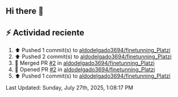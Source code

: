 ## Hi there 👋

## :zap: Actividad reciente
<!--RECENT_ACTIVITY:start-->
1. ⬆️ Pushed 1 commit(s) to [aldodelgado3694/finetunning_Platzi](https://github.com/aldodelgado3694/finetunning_Platzi)<br>
2. ⬆️ Pushed 2 commit(s) to [aldodelgado3694/finetunning_Platzi](https://github.com/aldodelgado3694/finetunning_Platzi)<br>
3. 🎉 Merged PR [#2](https://github.com/aldodelgado3694/finetunning_Platzi/pull/2) in [aldodelgado3694/finetunning_Platzi](https://github.com/aldodelgado3694/finetunning_Platzi)<br>
4. 💪 Opened PR [#2](https://github.com/aldodelgado3694/finetunning_Platzi/pull/2) in [aldodelgado3694/finetunning_Platzi](https://github.com/aldodelgado3694/finetunning_Platzi)<br>
5. ⬆️ Pushed 1 commit(s) to [aldodelgado3694/finetunning_Platzi](https://github.com/aldodelgado3694/finetunning_Platzi)<br>
<!--RECENT_ACTIVITY:end-->

<!--RECENT_ACTIVITY:last_update-->
Last Updated: Sunday, July 27th, 2025, 1:08:17 PM
<!--RECENT_ACTIVITY:last_update_end-->

<!--
**aldodelgado3694/aldodelgado3694** is a ✨ _special_ ✨ repository because its `README.md` (this file) appears on your GitHub profile.

Here are some ideas to get you started:

- 🔭 I’m currently working on ...
- 🌱 I’m currently learning ...
- 👯 I’m looking to collaborate on ...
- 🤔 I’m looking for help with ...
- 💬 Ask me about ...
- 📫 How to reach me: ...
- 😄 Pronouns: ...
- ⚡ Fun fact: ...
-->
